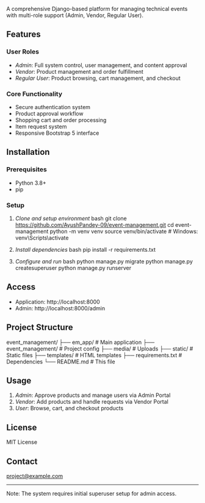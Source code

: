 A comprehensive Django-based platform for managing technical events with multi-role support (Admin, Vendor, Regular User).

## Features

### User Roles
- *Admin*: Full system control, user management, and content approval
- *Vendor*: Product management and order fulfillment
- *Regular User*: Product browsing, cart management, and checkout

### Core Functionality
- Secure authentication system
- Product approval workflow
- Shopping cart and order processing
- Item request system
- Responsive Bootstrap 5 interface

## Installation

### Prerequisites
- Python 3.8+
- pip

### Setup

1. *Clone and setup environment*
bash
git clone https://github.com/AyushPandey-09/event-management.git
cd event-management
python -m venv venv
source venv/bin/activate  # Windows: venv\Scripts\activate


2. *Install dependencies*
bash
pip install -r requirements.txt


3. *Configure and run*
bash
python manage.py migrate
python manage.py createsuperuser
python manage.py runserver


## Access

- Application: http://localhost:8000
- Admin: http://localhost:8000/admin

## Project Structure


event_management/
├── em_app/               # Main application
├── event_management/     # Project config
├── media/                # Uploads
├── static/               # Static files
├── templates/            # HTML templates
├── requirements.txt      # Dependencies
└── README.md             # This file


## Usage

1. *Admin*: Approve products and manage users via Admin Portal
2. *Vendor*: Add products and handle requests via Vendor Portal
3. *User*: Browse, cart, and checkout products

## License

MIT License

## Contact

project@example.com

---

Note: The system requires initial superuser setup for admin access.
